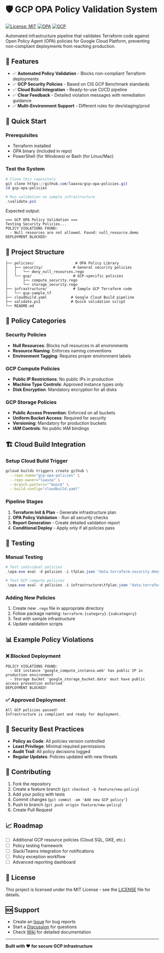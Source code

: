 # 🛡️ GCP OPA Policy Validation System

[![License: MIT](https://img.shields.io/badge/License-MIT-yellow.svg)](https://opensource.org/licenses/MIT)
[![OPA](https://img.shields.io/badge/OPA-Policy%20Engine-blue)](https://www.openpolicyagent.org/)
[![GCP](https://img.shields.io/badge/GCP-Cloud%20Platform-red)](https://cloud.google.com/)

Automated infrastructure pipeline that validates Terraform code against Open Policy Agent (OPA) policies for Google Cloud Platform, preventing non-compliant deployments from reaching production.

## 🎯 Features

- ✅ **Automated Policy Validation** - Blocks non-compliant Terraform deployments
- ✅ **GCP Security Policies** - Based on CIS GCP Benchmark standards  
- ✅ **Cloud Build Integration** - Ready-to-use CI/CD pipeline
- ✅ **Clear Feedback** - Detailed violation messages with remediation guidance
- ✅ **Multi-Environment Support** - Different rules for dev/staging/prod

## 🚀 Quick Start

### Prerequisites
- Terraform installed
- OPA binary (included in repo)
- PowerShell (for Windows) or Bash (for Linux/Mac)

### Test the System
```powershell
# Clone this repository
git clone https://github.com/laasna/gcp-opa-policies.git
cd gcp-opa-policies

# Run validation on sample infrastructure
.\validate.ps1
```

Expected output:
```
=== GCP OPA Policy Validation ===
Testing Security Policies...
POLICY VIOLATIONS FOUND:
  - Null resources are not allowed. Found: null_resource.demo
DEPLOYMENT BLOCKED!
```

## 📁 Project Structure

```
├── policies/                   # OPA Policy Library
│   ├── security/              # General security policies
│   │   └── deny_null_resources.rego
│   └── gcp/                   # GCP-specific policies
│       ├── compute_security.rego
│       └── storage_security.rego
├── infrastructure/            # Sample GCP Terraform code
│   └── gcp-sample.tf
├── cloudbuild.yaml           # Google Cloud Build pipeline
├── validate.ps1              # Quick validation script
└── README.md
```

## 🔧 Policy Categories

### Security Policies
- **Null Resources**: Blocks null resources in all environments
- **Resource Naming**: Enforces naming conventions
- **Environment Tagging**: Requires proper environment labels

### GCP Compute Policies
- **Public IP Restrictions**: No public IPs in production
- **Machine Type Controls**: Approved instance types only
- **Disk Encryption**: Mandatory encryption for all disks

### GCP Storage Policies
- **Public Access Prevention**: Enforced on all buckets
- **Uniform Bucket Access**: Required for security
- **Versioning**: Mandatory for production buckets
- **IAM Controls**: No public IAM bindings

## 🏗️ Cloud Build Integration

### Setup Cloud Build Trigger
```bash
gcloud builds triggers create github \
  --repo-name="gcp-opa-policies" \
  --repo-owner="laasna" \
  --branch-pattern="^main$" \
  --build-config="cloudbuild.yaml"
```

### Pipeline Stages
1. **Terraform Init & Plan** - Generate infrastructure plan
2. **OPA Policy Validation** - Run all security checks
3. **Report Generation** - Create detailed validation report
4. **Conditional Deploy** - Apply only if all policies pass

## 🧪 Testing

### Manual Testing
```powershell
# Test individual policies
.\opa.exe eval -d policies -i tfplan.json "data.terraform.security.deny"

# Test GCP compute policies
.\opa.exe eval -d policies -i infrastructure\tfplan.json "data.terraform.gcp.compute.deny"
```

### Adding New Policies
1. Create new `.rego` file in appropriate directory
2. Follow package naming: `terraform.{category}.{subcategory}`
3. Test with sample infrastructure
4. Update validation scripts

## 📊 Example Policy Violations

### ❌ Blocked Deployment
```
POLICY VIOLATIONS FOUND:
  - GCE instance 'google_compute_instance.web' has public IP in production environment
  - Storage bucket 'google_storage_bucket.data' must have public access prevention enforced
DEPLOYMENT BLOCKED!
```

### ✅ Approved Deployment
```
All GCP policies passed!
Infrastructure is compliant and ready for deployment.
```

## 🔐 Security Best Practices

- **Policy as Code**: All policies version controlled
- **Least Privilege**: Minimal required permissions
- **Audit Trail**: All policy decisions logged
- **Regular Updates**: Policies updated with new threats

## 🤝 Contributing

1. Fork the repository
2. Create a feature branch (`git checkout -b feature/new-policy`)
3. Add your policy with tests
4. Commit changes (`git commit -am 'Add new GCP policy'`)
5. Push to branch (`git push origin feature/new-policy`)
6. Create Pull Request

## 📈 Roadmap

- [ ] Additional GCP resource policies (Cloud SQL, GKE, etc.)
- [ ] Policy testing framework
- [ ] Slack/Teams integration for notifications
- [ ] Policy exception workflow
- [ ] Advanced reporting dashboard

## 📄 License

This project is licensed under the MIT License - see the [LICENSE](LICENSE.txt) file for details.

## 🆘 Support

- Create an [Issue](https://github.com/laasna/gcp-opa-policies/issues) for bug reports
- Start a [Discussion](https://github.com/laasna/gcp-opa-policies/discussions) for questions
- Check [Wiki](https://github.com/laasna/gcp-opa-policies/wiki) for detailed documentation

---

**Built with ❤️ for secure GCP infrastructure**